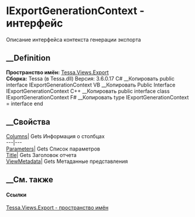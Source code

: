 # IExportGenerationContext - интерфейс
Описание интерфейса контекста генерации экспорта
## __Definition
 **Пространство имён:** [Tessa.Views.Export](N_Tessa_Views_Export.htm)  
 **Сборка:** Tessa (в Tessa.dll) Версия: 3.6.0.17
C# __Копировать
     public interface IExportGenerationContext
VB __Копировать
     Public Interface IExportGenerationContext
C++ __Копировать
     public interface class IExportGenerationContext
F# __Копировать
     type IExportGenerationContext = interface end
##  __Свойства
[Columns](P_Tessa_Views_Export_IExportGenerationContext_Columns.htm)|  Gets
Информация о столбцах  
---|---  
[Parameters](P_Tessa_Views_Export_IExportGenerationContext_Parameters.htm)|
Gets Список параметров  
[Title](P_Tessa_Views_Export_IExportGenerationContext_Title.htm)|  Gets
Заголовок отчета  
[ViewMetadata](P_Tessa_Views_Export_IExportGenerationContext_ViewMetadata.htm)|
Gets Метаданные представления  
## __См. также
#### Ссылки
[Tessa.Views.Export - пространство имён](N_Tessa_Views_Export.htm)

